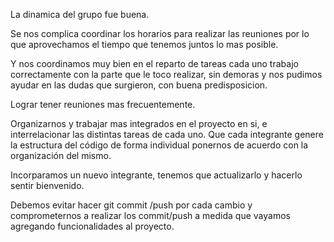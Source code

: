 La dinamica del grupo fue buena.

Se nos complica coordinar los horarios para realizar las reuniones por lo que aprovechamos el tiempo que tenemos juntos lo mas posible. 

Y nos coordinamos muy bien en el reparto de tareas cada uno trabajo correctamente con la parte que le toco realizar, sin demoras y nos pudimos ayudar en las dudas que surgieron,
con buena predisposicion.

Lograr tener reuniones mas frecuentemente.

Organizarnos y trabajar mas integrados en el proyecto en si, e interrelacionar las distintas tareas de cada uno. Que cada integrante genere la estructura del código de forma 
individual ponernos de acuerdo con la organización del mismo.

Incorparamos un nuevo integrante, tenemos que actualizarlo y hacerlo sentir bienvenido. 

Debemos evitar hacer git commit /push por cada cambio y comprometernos a realizar los commit/push a medida que vayamos agregando funcionalidades al proyecto.
